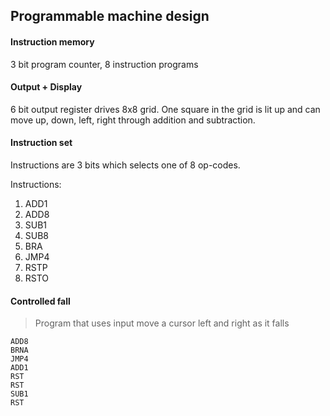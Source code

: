 ## Programmable machine design

#### Instruction memory
3 bit program counter, 8 instruction programs

#### Output + Display
6 bit output register drives 8x8 grid. One square in the grid is lit up and can move up, down, left, right through addition and subtraction.

#### Instruction set
Instructions are 3 bits which selects one of 8 op-codes.

Instructions:

1. ADD1
1. ADD8
1. SUB1
1. SUB8
1. BRA
1. JMP4
1. RSTP
1. RSTO

#### Controlled fall
> Program that uses input move a cursor left and right as it falls

```
ADD8
BRNA
JMP4
ADD1
RST
RST
SUB1
RST
```

